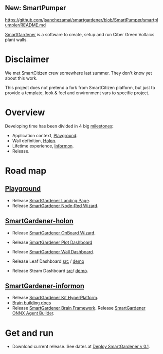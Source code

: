 New: SmartPumper
------------
https://github.com/jsanchezamai/smartgardener/blob/SmartPumper/smartplumpler/README.md

[SmartGardener](https://github.com/jsanchezamai/smartgardener/wiki) is a software to create, setup and run Ciber Green Voltaics plant walls.

Disclaimer
=============
We met SmartCitizen crew somewhere last summer. They don't know yet about this work.

This project does not pretend a fork from SmartCitizen platform, but just to provide a template, look & feel and environment vars to specific project.

Overview
============
Developing time has been divided in 4 big [milestones](https://github.com/jsanchezamai/smartgardener/milestones):

- Application context, [Playground](https://github.com/jsanchezamai/smartgardener/wiki/Playground).
- Wall definition, [Holon](https://github.com/jsanchezamai/smartgardener/wiki/Holon).
- Lifetime experience, [Informon](https://github.com/jsanchezamai/smartgardener/wiki/Informon).
- Release.

Road map 
============

[Playground](https://github.com/jsanchezamai/smartgardener/wiki/Playground)
-----------------------

- Release [SmartGardener Landing Page](https://github.com/fablabbcn/smartcitizen-landing).
- Release [SmartGardener Node-Red Wizard](https://github.com/jsanchezamai/smartgardener/blob/master/src/playground/smartgardener-node-red-wizard/README.md).

[SmartGardener-holon](https://github.com/jsanchezamai/smartgardener/wiki/holon-SmartGardener)
 ------------------------

- Release [SmartGardener OnBoard Wizard](https://github.com/fablabbcn/smartcitizen-onboarding-app-start).
- Release [SmartGardener Plot Dashboard](https://github.com/fablabbcn/smartcitizen-react-dashboard)
- Release [SmartGardener Wall Dashboard](https://github.com/fablabbcn/smartcitizen-now-dashboard).

- Release Leaf Dashboard [src](https://github.com/jsanchezamai/smartgardener/tree/master/src/playground/smartgardener-playground/LeafApp/) /
[demo](https://jsanchezamai.github.io/smartgardener/src/playground/smartgardener-playground/LeafApp/index.html)
- Release Steam Dashboard [src](https://github.com/jsanchezamai/smartgardener/tree/master/src/playground/smartgardener-playground/SteamApp)/ [demo](https://jsanchezamai.github.io/smartgardener/src/playground/smartgardener-playground/SteamApp/index.html).


[SmartGardener-informon](https://github.com/jsanchezamai/smartgardener/wiki/informon-SmartGardener)
-------------------

- Release [SmartGardener Kit HyperPlatform](https://github.com/fablabbcn/smartcitizen-web).
- [Brain building docs](https://github.com/fablabbcn/smartcitizen-iscape-docs/tree/master/docs/Sensor%20Analysis%20Framework) 
- Release [SmartGardener Brain Framework](https://github.com/fablabbcn/smartcitizen-iscape-data). 
Release [SmartGardener ONNX Agent Builder](https://github.com/Microsoft/onnxjs).

Get and run
==============
- Download current release. See dates at [Deploy SmartGardener v 0.1](https://github.com/jsanchezamai/smartgardener/milestone/4).
